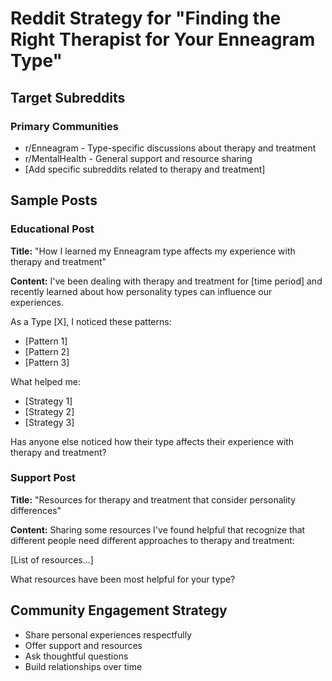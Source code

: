 # Reddit Strategy for "Finding the Right Therapist for Your Enneagram Type"

## Target Subreddits

### Primary Communities

- r/Enneagram - Type-specific discussions about therapy and treatment
- r/MentalHealth - General support and resource sharing
- [Add specific subreddits related to therapy and treatment]

## Sample Posts

### Educational Post

**Title:** "How I learned my Enneagram type affects my experience with therapy and treatment"

**Content:**
I've been dealing with therapy and treatment for [time period] and recently learned about how personality types can influence our experiences.

As a Type [X], I noticed these patterns:

- [Pattern 1]
- [Pattern 2]
- [Pattern 3]

What helped me:

- [Strategy 1]
- [Strategy 2]
- [Strategy 3]

Has anyone else noticed how their type affects their experience with therapy and treatment?

### Support Post

**Title:** "Resources for therapy and treatment that consider personality differences"

**Content:**
Sharing some resources I've found helpful that recognize that different people need different approaches to therapy and treatment:

[List of resources...]

What resources have been most helpful for your type?

## Community Engagement Strategy

- Share personal experiences respectfully
- Offer support and resources
- Ask thoughtful questions
- Build relationships over time
